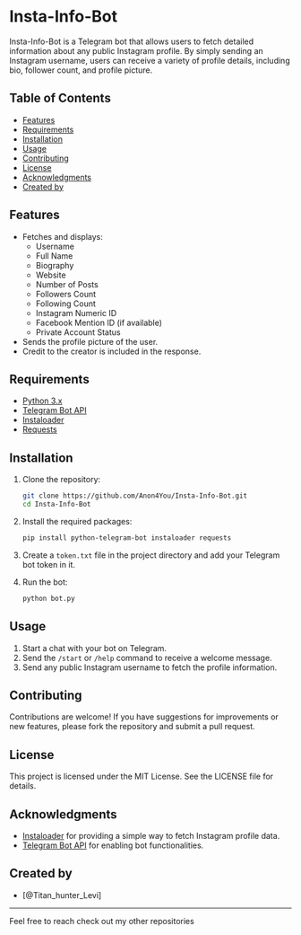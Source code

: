 # Insta-Info-Bot

Insta-Info-Bot is a Telegram bot that allows users to fetch detailed information about any public Instagram profile. By simply sending an Instagram username, users can receive a variety of profile details, including bio, follower count, and profile picture.

## Table of Contents

- [Features](#features)
- [Requirements](#requirements)
- [Installation](#installation)
- [Usage](#usage)
- [Contributing](#contributing)
- [License](#license)
- [Acknowledgments](#acknowledgments)
- [Created by](#created-by)

## Features

- Fetches and displays:
  - Username
  - Full Name
  - Biography
  - Website
  - Number of Posts
  - Followers Count
  - Following Count
  - Instagram Numeric ID
  - Facebook Mention ID (if available)
  - Private Account Status
- Sends the profile picture of the user.
- Credit to the creator is included in the response.

## Requirements

- [Python 3.x](https://www.python.org/downloads/)
- [Telegram Bot API](https://core.telegram.org/bots/api)
- [Instaloader](https://instaloader.github.io/)
- [Requests](https://docs.python-requests.org/en/latest/)

## Installation

1. Clone the repository:

   ```bash
   git clone https://github.com/Anon4You/Insta-Info-Bot.git
   cd Insta-Info-Bot
   ```

2. Install the required packages:

   ```bash
   pip install python-telegram-bot instaloader requests
   ```

3. Create a `token.txt` file in the project directory and add your Telegram bot token in it.

4. Run the bot:

   ```bash
   python bot.py
   ```

## Usage

1. Start a chat with your bot on Telegram.
2. Send the `/start` or `/help` command to receive a welcome message.
3. Send any public Instagram username to fetch the profile information.

## Contributing

Contributions are welcome! If you have suggestions for improvements or new features, please fork the repository and submit a pull request.

## License

This project is licensed under the MIT License. See the LICENSE file for details.

## Acknowledgments

- [Instaloader](https://instaloader.github.io/) for providing a simple way to fetch Instagram profile data.
- [Telegram Bot API](https://core.telegram.org/bots/api) for enabling bot functionalities.

## Created by

* [@Titan_hunter_Levi]

---

Feel free to reach check out my other repositories
